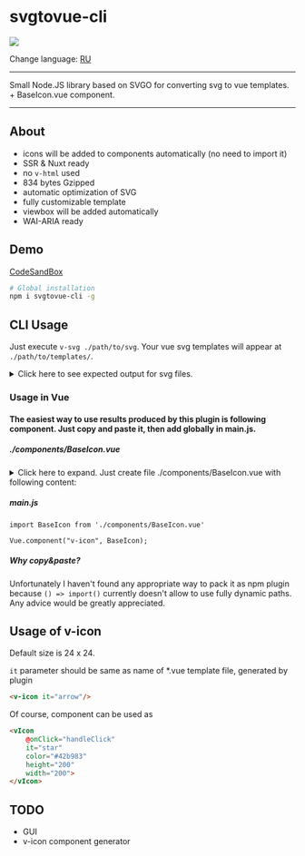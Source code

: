 # svgtovue-cli

![](https://img.shields.io/badge/WAI--ARIA-support-green.svg)

Change language: [RU](https://github.com/thousandsofraccoons/svgtovue-cli/blob/master/readme.ru.md)

----
Small Node.JS library based on SVGO for converting svg to vue templates. + BaseIcon.vue component.

----
## About
- icons will be added to components automatically (no need to import it)
- SSR & Nuxt ready
- no ```v-html``` used
- 834 bytes Gzipped
- automatic optimization of SVG
- fully customizable template
- viewbox will be added automatically
- WAI-ARIA ready


## Demo
[CodeSandBox](https://codesandbox.io/s/40xr5nv8w7)

```bash
# Global installation
npm i svgtovue-cli -g
```

## CLI Usage
Just execute ```v-svg ./path/to/svg```. Your vue svg templates will appear at ```./path/to/templates/```.

<details>
    <summary>
        Click here to see expected output for svg files.
    </summary>

    <template>
        <g>
            <path d="M14.86 8.52A2.68 2.68 0 1 0 13 7.74a2.65 2.65 0 0 0 1.86.78zm-1-3.66a1.38 1.38 0 1 1 0 1.95 1.4 1.4 0 0 1-.39-1 1.44 1.44 0 0 1 .39-.95z"/>
            <path d="M18.42 0H1.58A1.58 1.58 0 0 0 0 1.58v16.84A1.58 1.58 0 0 0 1.58 20h16.84A1.58 1.58 0 0 0 20 18.42V1.58A1.58 1.58 0 0 0 18.42 0zm.32 18.44a.22.22 0 0 1-.22.22H1.58a.21.21 0 0 1-.22-.22V16H4.9a6.21 6.21 0 0 0 1.86-.32 6 6 0 0 0 1.68-.88l4.24-3.26a1.19 1.19 0 0 1 1.32 0l4.76 3.6zM7.66 13.8a4.47 4.47 0 0 1-1.32.68 4.82 4.82 0 0 1-1.46.26H1.26v-.22l.26-.24L6 10a1.19 1.19 0 0 1 1.58 0l2.22 2zM18.74 12v1.58l-4-3a2.34 2.34 0 0 0-1.42-.58 2.35 2.35 0 0 0-1.32.54l-1.12.86L8.4 9.18a2.43 2.43 0 0 0-3.3 0L1.26 12.8V1.58a.22.22 0 0 1 .22-.22h16.94a.22.22 0 0 1 .22.22z"/>
        </g>
    </template>

    <script>
    export default {
        data() {
            return {
                viewbox: "0 0 20 20"
            };
        },
        mounted() {
            this.$emit("onMounted", this.viewbox);
            }
        }
    </script>

</details>

### Usage in Vue

#### The easiest way to use results produced by this plugin is following component. Just copy and paste it, then add globally in main.js.

##### ./components/BaseIcon.vue
<details>
    <summary>
        Click here to expand. Just create file ./components/BaseIcon.vue with following content:
    </summary>

    <template>
    <svg xmlns="http://www.w3.org/2000/svg"
      :height="height"
      :width="width"
      :viewBox="viewbox"
      :aria-labelledby="title"
      :aria-describedby="desc"
      :role="role"
      v-if="component">
        <title v-if="title">{{ title }}</title>
        <desc v-if="desc">{{desc}}</desc>

        <g :fill="color" :style="iconStyle" v-else>
            <component :is="component" @onMounted="getViewbox"></component>
        </g>

    </svg>
    </template>

    <script>
    export default {
      name: 'v-icon',
      data() {
        return {
          component: () => (
            /* specify path to generated templates here */
            import(`./templates/${this.it}.vue`)
              .then(template => template)),
          viewbox: '0 0 20 20',
        };
      },
      props: {
        it: {
          type: String,
          default: 'default',
        },
        desc: {
          type: String,
        },
        role: {
          type: String,
          default: 'img',
        },
        tabindex: {
          type: [Number, String],
          default: 0,
        },
        title: {
          type: String,
          default: '',
        },
        iconStyle: {
          type: String,
          default: '',
        },
        width: {
          type: [Number, String],
          default: 24,
        },
        height: {
          type: [Number, String],
          default: 24,
        },
        color: {
          type: [String],
          default: '#333',
        },
      },
      methods: {
        getViewbox(viewbox) {
          this.viewbox = viewbox;
        },
      },
    };
    </script>


</details>

##### main.js

    import BaseIcon from './components/BaseIcon.vue'

    Vue.component("v-icon", BaseIcon);

##### Why copy&paste?
Unfortunately I haven't found any appropriate way to pack it as npm plugin because ```() => import()``` currently doesn't allow to use fully dynamic paths. Any advice would be greatly appreciated.

## Usage of v-icon

Default size is 24 x 24.

``it`` parameter should be same as name of *.vue template file, generated by plugin
```html
<v-icon it="arrow"/>
```

Of course, component can be used as
```html
<vIcon
    @onClick="handleClick"
    it="star"
    color="#42b983"
    height="200"
    width="200">
</vIcon>
```

## TODO
- GUI
- v-icon component generator
